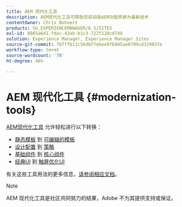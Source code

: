 ```yaml
---
title: AEM 现代化工具
description: AEM现代化工具可帮助您将旧版AEM功能转换为最新技术
contentOwner: Chris Bohnert
products: SG_EXPERIENCEMANAGER/6.5/SITES
exl-id: 8865a641-fdac-43ab-b1c3-722f120cd749
solution: Experience Manager, Experience Manager Sites
source-git-commit: 76fffb11c56dbf7ebee9f6805ae0799cd32985fe
workflow-type: tm+mt
source-wordcount: '78'
ht-degree: 46%

---
```


# AEM 现代化工具 {#modernization-tools}

[AEM现代化工具](https://opensource.adobe.com/aem-modernize-tools/) 允许轻松进行以下转换：

* [静态模板](page-templates-static.md) 到 [可编辑的模板](page-templates-editable.md)
* [设计配置](page-templates-static.md) 到 [策略](page-templates-editable.md)
* [基础组件](/help/sites-authoring/default-components-foundation.md) 到 [核心组件](https://experienceleague.adobe.com/docs/experience-manager-core-components/using/introduction.html?lang=zh-Hans)
* [经典UI](website.md) 到 [触屏优化UI](touch-ui-concepts.md)

有关这些工具用法的更多信息，[请参阅相应文档](https://opensource.adobe.com/aem-modernize-tools/)。

>[!NOTE]
>
>AEM 现代化工具是社区共同努力的结果，Adobe 不为其提供支持或保证。
